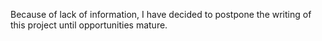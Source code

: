 Because of lack of information, I have decided to postpone the writing of this project until opportunities mature.

